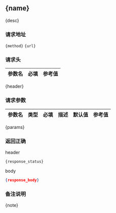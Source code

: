 ## {name}

{desc}

### 请求地址

`{method}`  `{url}`

### 请求头

| 参数名  | 必填 | 参考值                           |
| ------- | ---- | -------------------------------- |
{header}

### 请求参数

| 参数名   | 类型   | 必填 | 描述 | 默认值 | 参考值 |
| -------- | ------ | ---- | ---- | ------ | ------ |
{params}

### 返回正确

header

```
{response_status}
```

body

```json
{response_body}
```

### 备注说明

{note}

